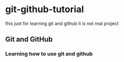 # git-github-tutorial
this just for learning git and github it is not real project

<h2>Git and GitHub</h2>
<h3>Learning how to use git and github</h3>
